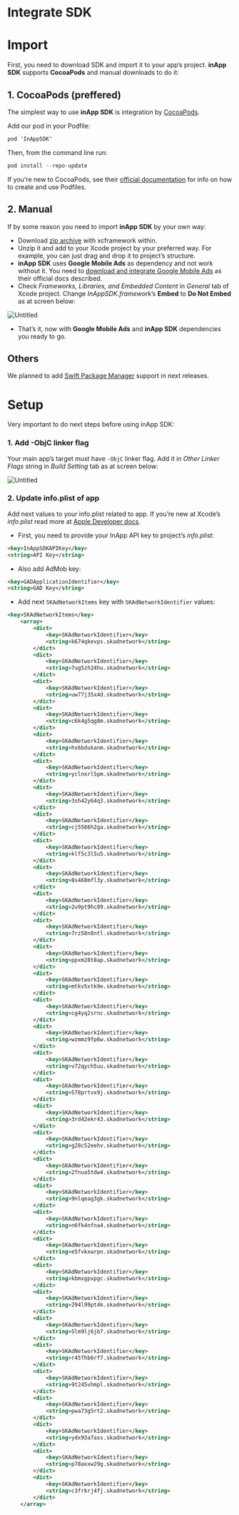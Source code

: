 # Integrate SDK

# Import

First, you need to download SDK and import it to your app’s project. **inApp SDK** supports **CocoaPods** and manual downloads to do it:

## 1. CocoaPods (preffered)

The simplest way to use **inApp SDK** is integration by [CocoaPods](https://guides.cocoapods.org/using/getting-started).

Add our pod in your Podfile:

```swift
pod 'InAppSDK'
```

Then, from the command line run:

```swift
pod install --repo-update
```

If you're new to CocoaPods, see their [official documentation](https://guides.cocoapods.org/using/using-cocoapods) for info on how to create and use Podfiles.

## 2. Manual

If by some reason you need to import **inApp SDK** by your own way:

- Download [zip archive](https://sdk.brainlyads.com/ios/repository/1.2.5/InAppSDK.zip) with xcframework within.
- Unzip it and add to your Xcode project by your preferred way. For example, you can just drag and drop it to project’s structure.
- **inApp SDK** uses **Google Mobile Ads** as dependency and not work without it. You need to [download and integrate Google Mobile Ads](https://developers.google.com/admob/ios/download) as their official docs described.
- Check *Frameworks, Libraries, and Embedded Content* in *General* tab of Xcode project. Change *InAppSDK.framework*’s **Embed** to **Do Not Embed** as at screen below:

![Untitled](images/frameworks.png)

- That’s it, now with **Google Mobile Ads** and **inApp SDK** dependencies you ready to go.

## Others

We planned to add [Swift Package Manager](https://developer.apple.com/documentation/swift_packages) support in next releases.

# Setup

Very important to do next steps before using inApp SDK:

### 1. Add -ObjC linker flag

Your main app’s target must have `-ObjC` linker flag. Add it in *Other Linker Flags* string in *Build Setting* tab as at screen below:

![Untitled](images/objc_flag.png)

### 2. Update info.plist of app

Add next values to your info.plist related to app. If you’re new at Xcode’s *info.plist* read more at [Apple Developer docs](https://developer.apple.com/documentation/bundleresources/information_property_list).

- First, you need to provide your InApp API key to project’s *info.plist*:

```xml
<key>InAppSDKAPIKey</key>
<string>API Key</string>
```

- Also add AdMob key:

```xml
<key>GADApplicationIdentifier</key>
<string>GAD Key</string>
```

- Add next `SKAdNetworkItems` key with `SKAdNetworkIdentifier` values:

```xml
<key>SKAdNetworkItems</key>
	<array>
		<dict>
			<key>SKAdNetworkIdentifier</key>
			<string>k674qkevps.skadnetwork</string>
		</dict>
		<dict>
			<key>SKAdNetworkIdentifier</key>
			<string>7ug5zh24hu.skadnetwork</string>
		</dict>
		<dict>
			<key>SKAdNetworkIdentifier</key>
			<string>uw77j35x4d.skadnetwork</string>
		</dict>
		<dict>
			<key>SKAdNetworkIdentifier</key>
			<string>c6k4g5qg8m.skadnetwork</string>
		</dict>
		<dict>
			<key>SKAdNetworkIdentifier</key>
			<string>hs6bdukanm.skadnetwork</string>
		</dict>
		<dict>
			<key>SKAdNetworkIdentifier</key>
			<string>yclnxrl5pm.skadnetwork</string>
		</dict>
		<dict>
			<key>SKAdNetworkIdentifier</key>
			<string>3sh42y64q3.skadnetwork</string>
		</dict>
		<dict>
			<key>SKAdNetworkIdentifier</key>
			<string>cj5566h2ga.skadnetwork</string>
		</dict>
		<dict>
			<key>SKAdNetworkIdentifier</key>
			<string>klf5c3l5u5.skadnetwork</string>
		</dict>
		<dict>
			<key>SKAdNetworkIdentifier</key>
			<string>8s468mfl3y.skadnetwork</string>
		</dict>
		<dict>
			<key>SKAdNetworkIdentifier</key>
			<string>2u9pt9hc89.skadnetwork</string>
		</dict>
		<dict>
			<key>SKAdNetworkIdentifier</key>
			<string>7rz58n8ntl.skadnetwork</string>
		</dict>
		<dict>
			<key>SKAdNetworkIdentifier</key>
			<string>ppxm28t8ap.skadnetwork</string>
		</dict>
		<dict>
			<key>SKAdNetworkIdentifier</key>
			<string>mtkv5xtk9e.skadnetwork</string>
		</dict>
		<dict>
			<key>SKAdNetworkIdentifier</key>
			<string>cg4yq2srnc.skadnetwork</string>
		</dict>
		<dict>
			<key>SKAdNetworkIdentifier</key>
			<string>wzmmz9fp6w.skadnetwork</string>
		</dict>
		<dict>
			<key>SKAdNetworkIdentifier</key>
			<string>v72qych5uu.skadnetwork</string>
		</dict>
		<dict>
			<key>SKAdNetworkIdentifier</key>
			<string>578prtvx9j.skadnetwork</string>
		</dict>
		<dict>
			<key>SKAdNetworkIdentifier</key>
			<string>3rd42ekr43.skadnetwork</string>
		</dict>
		<dict>
			<key>SKAdNetworkIdentifier</key>
			<string>g28c52eehv.skadnetwork</string>
		</dict>
		<dict>
			<key>SKAdNetworkIdentifier</key>
			<string>2fnua5tdw4.skadnetwork</string>
		</dict>
		<dict>
			<key>SKAdNetworkIdentifier</key>
			<string>9nlqeag3gk.skadnetwork</string>
		</dict>
		<dict>
			<key>SKAdNetworkIdentifier</key>
			<string>n6fk4nfna4.skadnetwork</string>
		</dict>
		<dict>
			<key>SKAdNetworkIdentifier</key>
			<string>e5fvkxwrpn.skadnetwork</string>
		</dict>
		<dict>
			<key>SKAdNetworkIdentifier</key>
			<string>kbmxgpxpgc.skadnetwork</string>
		</dict>
		<dict>
			<key>SKAdNetworkIdentifier</key>
			<string>294l99pt4k.skadnetwork</string>
		</dict>
		<dict>
			<key>SKAdNetworkIdentifier</key>
			<string>5lm9lj6jb7.skadnetwork</string>
		</dict>
		<dict>
			<key>SKAdNetworkIdentifier</key>
			<string>r45fhb6rf7.skadnetwork</string>
		</dict>
		<dict>
			<key>SKAdNetworkIdentifier</key>
			<string>9t245vhmpl.skadnetwork</string>
		</dict>
		<dict>
			<key>SKAdNetworkIdentifier</key>
			<string>pwa73g5rt2.skadnetwork</string>
		</dict>
		<dict>
			<key>SKAdNetworkIdentifier</key>
			<string>ydx93a7ass.skadnetwork</string>
		</dict>
		<dict>
			<key>SKAdNetworkIdentifier</key>
			<string>p78axxw29g.skadnetwork</string>
		</dict>
		<dict>
			<key>SKAdNetworkIdentifier</key>
			<string>c3frkrj4fj.skadnetwork</string>
		</dict>
	</array>
```
